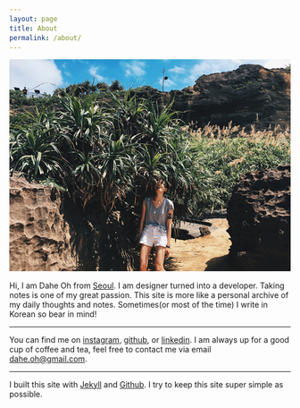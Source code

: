 ```yaml
---
layout: page
title: About
permalink: /about/
---
```


![ohda in the bushes](/images/me.jpg)



Hi, I am Dahe Oh from [Seoul](https://goo.gl/maps/XHPqFJ4B4Dy). I am designer turned into a developer. Taking notes is one of my great passion. This site is more like a personal archive of my daily thoughts and notes. Sometimes(or most of the time) I write in Korean so bear in mind!

---

You can find me on [instagram](https://instagram.com/ohdayoda), [github](https://github.com/yogicat), or [linkedin](https://linkedin.com/in/dahe-oh-019b02151/). I am always up for a good cup of coffee and tea, feel free to contact me via email <dahe.oh@gmail.com>.

---

I built this site with [Jekyll](https://jekyllrb.com/) and [Github](https://githu.io). I try to keep this site super simple as possible.
